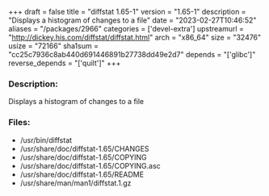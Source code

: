 +++
draft = false
title = "diffstat 1.65-1"
version = "1.65-1"
description = "Displays a histogram of changes to a file"
date = "2023-02-27T10:46:52"
aliases = "/packages/2966"
categories = ['devel-extra']
upstreamurl = "http://dickey.his.com/diffstat/diffstat.html"
arch = "x86_64"
size = "32476"
usize = "72166"
sha1sum = "cc25c7936c8ab440d691446891b27738dd49e2d7"
depends = "['glibc']"
reverse_depends = "['quilt']"
+++
### Description: 
Displays a histogram of changes to a file

### Files: 
* /usr/bin/diffstat
* /usr/share/doc/diffstat-1.65/CHANGES
* /usr/share/doc/diffstat-1.65/COPYING
* /usr/share/doc/diffstat-1.65/COPYING.asc
* /usr/share/doc/diffstat-1.65/README
* /usr/share/man/man1/diffstat.1.gz
